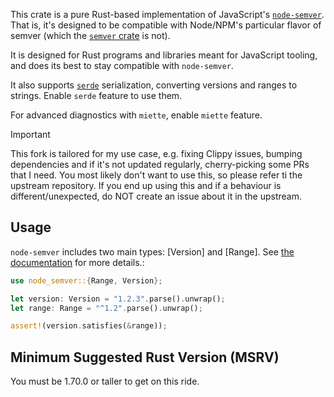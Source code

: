 This crate is a pure Rust-based implementation of JavaScript's
[`node-semver`](https://npmjs.com/semver). That is, it's designed to be
compatible with Node/NPM's particular flavor of semver (which the [`semver`
crate](https://crates.io/crates/semver) is not).

It is designed for Rust programs and libraries meant for JavaScript tooling,
and does its best to stay compatible with `node-semver`.

It also supports [`serde`](https://crates.io/crates/serde) serialization,
converting versions and ranges to strings. Enable `serde` feature to use them.

For advanced diagnostics with `miette`, enable `miette` feature.

> [!IMPORTANT]
> This fork is tailored for my use case, e.g. fixing Clippy issues, bumping dependencies and if it's not updated regularly, cherry-picking some PRs that I need. You most likely don't want to use this, so please refer ti the upstream repository. If you end up using this and if a behaviour is different/unexpected, do NOT create an issue about it in the upstream.

## Usage

`node-semver` includes two main types: [Version] and [Range]. See [the
documentation](https://docs.rs/node-semver) for more details.:

```rust
use node_semver::{Range, Version};

let version: Version = "1.2.3".parse().unwrap();
let range: Range = "^1.2".parse().unwrap();

assert!(version.satisfies(&range));
```

## Minimum Suggested Rust Version (MSRV)

You must be 1.70.0 or taller to get on this ride.

